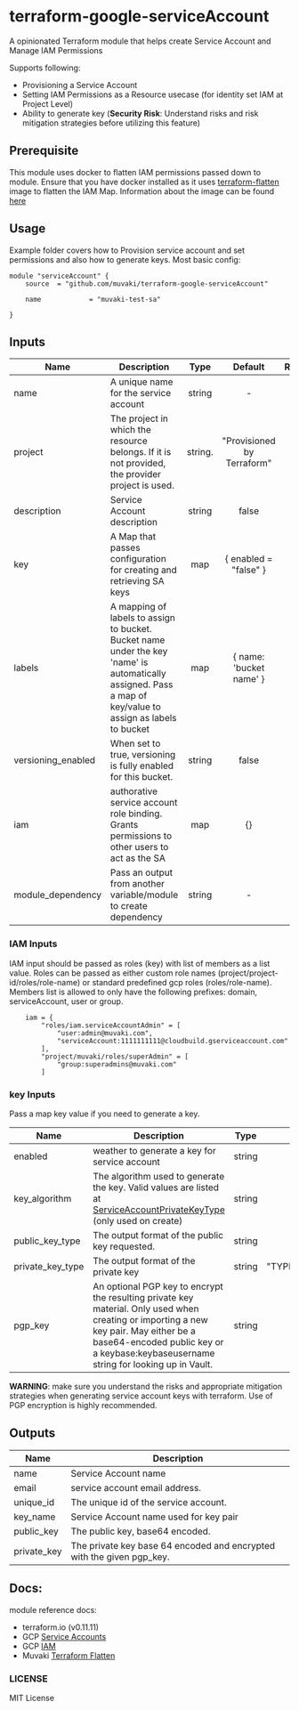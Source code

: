 # terraform-google-serviceAccount
A opinionated Terraform module that helps create Service Account and Manage IAM Permissions


Supports following:
- Provisioning a Service Account
- Setting IAM Permissions as a Resource usecase (for identity set IAM at Project Level)
- Ability to generate key (**Security Risk**: Understand risks and risk mitigation strategies before utilizing this feature)

## Prerequisite
This module uses docker to flatten IAM permissions passed down to module. Ensure that you have docker installed as it uses [terraform-flatten](https://hub.docker.com/r/muvaki/terraform-flatten) image to flatten the IAM Map. Information about the image can be found [here](https://github.com/muvaki/terraform-flatten)

## Usage
Example folder covers how to Provision service account and set permissions and also how to generate keys. Most basic config:

```hcl
module "serviceAccount" {
    source  = "github.com/muvaki/terraform-google-serviceAccount"

    name            = "muvaki-test-sa"

}
```

## Inputs

| Name | Description | Type | Default | Required |
|------|-------------|:----:|:-----:|:-----:|
| name | A unique name for the service account | string | - | yes|
| project | The project in which the resource belongs. If it is not provided, the provider project is used. | string. | "Provisioned by Terraform" | no |
| description | Service Account description | string | false | no|
| key | A Map that passes configuration for creating and retrieving SA keys | map | { enabled = "false" } | no|
| labels | A mapping of labels to assign to bucket. Bucket name under the key 'name' is automatically assigned. Pass a map of key/value to assign as labels to bucket | map | { name: 'bucket name' } | no|
| versioning_enabled | When set to true, versioning is fully enabled for this bucket. | string | false | no|
| iam |  authorative service account role binding. Grants permissions to other users to act as the SA | map | {} | no |
| module_dependency | Pass an output from another variable/module to create dependency | string | - | no |


### IAM Inputs

IAM input should be passed as roles (key) with list of members as a list value. Roles can be passed as either custom role names (project/project-id/roles/role-name) or standard predefined gcp roles (roles/role-name). Members list is allowed to only have the following prefixes: domain, serviceAccount, user or group.

```hcl
    iam = {
        "roles/iam.serviceAccountAdmin" = [
            "user:admin@muvaki.com",
            "serviceAccount:1111111111@cloudbuild.gserviceaccount.com"
        ],
        "project/muvaki/roles/superAdmin" = [
            "group:superadmins@muvaki.com"
        ]
```

### key Inputs

Pass a map key value if you need to generate a key. 

| Name | Description | Type | Default |
|------|-------------|:----:|:-----:|
| enabled | weather to generate a key for service account | string | "false" |
| key_algorithm | The algorithm used to generate the key. Valid values are listed at [ServiceAccountPrivateKeyType](https://cloud.google.com/iam/reference/rest/v1/projects.serviceAccounts.keys#ServiceAccountKeyAlgorithm) (only used on create) | string | "KEY_ALG_RSA_2048" |
| public_key_type | The output format of the public key requested. | string | "X509_PEM" |
| private_key_type | The output format of the private key | string | "TYPE_GOOGLE_CREDENTIALS_FILE" |
| pgp_key | An optional PGP key to encrypt the resulting private key material. Only used when creating or importing a new key pair. May either be a base64-encoded public key or a keybase:keybaseusername string for looking up in Vault. | string | "" |

**WARNING**: make sure you understand the risks and appropriate mitigation strategies when generating service account keys with terraform. Use of PGP encryption is highly recommended.


## Outputs

| Name | Description | 
|------|-------------|
| name | Service Account name |
| email | service account email address. |
| unique_id | The unique id of the service account. |
| key_name |  Service Account name used for key pair |
| public_key | The public key, base64 encoded. |
| private_key | The private key base 64 encoded and encrypted with the given pgp_key. |


## Docs:

module reference docs: 
- terraform.io (v0.11.11)
- GCP [Service Accounts](https://cloud.google.com/iam/docs/understanding-service-accounts)
- GCP [IAM](https://cloud.google.com/iam/)
- Muvaki [Terraform Flatten](https://github.com/muvaki/terraform-flatten)

### LICENSE

MIT License